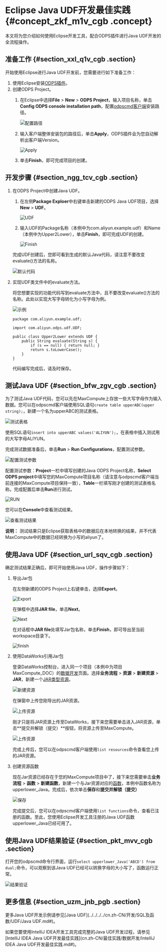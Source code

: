 # Eclipse Java UDF开发最佳实践 {#concept_zkf_m1v_cgb .concept}

本文将为您介绍如何使用Eclipse开发工具，配合ODPS插件进行Java UDF开发的全流程操作。

## 准备工作 {#section_xxl_q1v_cgb .section}

开始使用Eclipse进行Java UDF开发前，您需要进行如下准备工作：

1.  使用Eclipse安装[ODPS插件](../../../../cn.zh-CN/工具及下载/Eclipse开发插件/安装Eclipse插件.md#)。
2.  创建ODPS Project。
    1.  在Eclipse中选择**File** \> **New** \> **ODPS Project**，输入项目名称，单击**Config ODPS console installation path**，配置[odpscmd客户端](../../../../cn.zh-CN/工具及下载/客户端.md#)安装路径。

        ![配置路径](http://static-aliyun-doc.oss-cn-hangzhou.aliyuncs.com/assets/img/79958/156403695234302_zh-CN.png)

    2.  输入客户端整体安装包的路径后，单击**Apply**，ODPS插件会为您自动解析出客户端Version。

        ![Apply](http://static-aliyun-doc.oss-cn-hangzhou.aliyuncs.com/assets/img/79958/156403695234304_zh-CN.png)

    3.  单击**Finish**，即可完成项目的创建。

## 开发步骤 {#section_ngg_tcv_cgb .section}

1.  在ODPS Project中创建Java UDF。

    1.  在左侧**Package Exploer**中右键单击新建的ODPS Java UDF项目，选择**New** \> **UDF**。

        ![UDF](http://static-aliyun-doc.oss-cn-hangzhou.aliyuncs.com/assets/img/79958/156403695334311_zh-CN.png)

    2.  输入UDF的Package名称（本例中为com.aliyun.example.udf）和Name（本例中为Upper2Lower），单击**Finish**，即可完成UDF的创建。

        ![Finish](http://static-aliyun-doc.oss-cn-hangzhou.aliyuncs.com/assets/img/79958/156403695334316_zh-CN.png)

    完成UDF创建后，您即可看到生成的默认Java代码，请注意不要改变evaluate\(\)方法的名称。

    ![默认代码](http://static-aliyun-doc.oss-cn-hangzhou.aliyuncs.com/assets/img/79958/156403695334317_zh-CN.png)

2.  实现UDF类文件中的evaluate方法。

    将您想要实现的功能代码写到evaluate方法中，且不要改变evaluate\(\)方法的名称。此处以实现大写字母转化为小写字母为例。

    ![示例](http://static-aliyun-doc.oss-cn-hangzhou.aliyuncs.com/assets/img/79958/156403695334318_zh-CN.png)

    ``` {#codeblock_ly6_qfy_w0l .language-json}
    package com.aliyun.example.udf;
    
    import com.aliyun.odps.udf.UDF;
    
    public class Upper2Lower extends UDF {
        public String evaluate(String s) {
            if (s == null) { return null; }
            return s.toLowerCase();
        }
    }
    ```

    代码编写完成后，请及时保存。


## 测试Java UDF {#section_bfw_zgv_cgb .section}

为了测试Java UDF代码，您可以先在MaxCompute上存放一些大写字母作为输入数据。您可以在odpscmd客户端使用SQL语句`create table upperABC(upper string);`，新建一个名为upperABC的测试表格。

![测试表格](http://static-aliyun-doc.oss-cn-hangzhou.aliyuncs.com/assets/img/79958/156403695334320_zh-CN.png)

使用SQL语句`insert into upperABC values('ALIYUN');`，在表格中插入测试用的大写字母ALIYUN。

完成测试数据准备后，单击**Run** \> **Run Configurations**，配置测试参数。

![配置测试参数](http://static-aliyun-doc.oss-cn-hangzhou.aliyuncs.com/assets/img/79958/156403695434322_zh-CN.png)

配置测试参数：**Project**一栏中填写创建的Java ODPS Project名称，**Select ODPS project**中填写您的MaxCompute项目名称（请注意与odpscmd客户端当前连接的MaxCompute项目保持一致），**Table**一栏填写刚才创建的测试表格名称。完成配置后单击**Run**进行测试。

![RUN](http://static-aliyun-doc.oss-cn-hangzhou.aliyuncs.com/assets/img/79958/156403695434324_zh-CN.png)

您可以在**Console**中查看测试结果。

![查看测试结果](http://static-aliyun-doc.oss-cn-hangzhou.aliyuncs.com/assets/img/79958/156403695434326_zh-CN.png)

**说明：** 测试结果只是Eclipse获取表格中的数据后在本地转换的结果，并不代表MaxCompute中的数据已经转换为小写的aliyun了。

## 使用Java UDF {#section_url_sqv_cgb .section}

确定测试结果正确后，即可开始使用Java UDF，操作步骤如下：

1.  导出Jar包

    在左侧新建的ODPS Project上右键单击，选择**Export**。

    ![Export](http://static-aliyun-doc.oss-cn-hangzhou.aliyuncs.com/assets/img/79958/156403695434328_zh-CN.png)

    在弹框中选择**JAR file**，单击**Next**。

    ![Next](http://static-aliyun-doc.oss-cn-hangzhou.aliyuncs.com/assets/img/79958/156403695534329_zh-CN.png)

    在对话框中**JAR file**处填写Jar包名称，单击**Finish**，即可导出至当前workspace目录下。

    ![finish](http://static-aliyun-doc.oss-cn-hangzhou.aliyuncs.com/assets/img/79958/156403695534330_zh-CN.png)

2.  使用DataWorks引用Jar包

    登录DataWorks控制台，进入同一个项目（本例中为项目MaxCompute\_DOC）的[数据开发](../../../../cn.zh-CN/使用指南/数据开发/界面功能/界面功能点介绍.md#)页面。选择**业务流程** \> **资源** \> **新建资源** \> **JAR**，新建一个[JAR类型资源](../../../../cn.zh-CN/使用指南/数据开发/业务流程/资源.md#ul_u5d_411_t2b)。

    ![新建资源](http://static-aliyun-doc.oss-cn-hangzhou.aliyuncs.com/assets/img/79958/156403695534331_zh-CN.png)

    在弹窗中上传您刚导出的JAR资源。

    ![上传资源](http://static-aliyun-doc.oss-cn-hangzhou.aliyuncs.com/assets/img/79958/156403695534334_zh-CN.png)

    刚才只是将JAR资源上传至DataWorks，接下来您需要单击进入JAR资源，单击**提交并解锁（提交）**按钮，将资源上传至MaxCompute。

    ![上传资源](http://static-aliyun-doc.oss-cn-hangzhou.aliyuncs.com/assets/img/79958/156403695534335_zh-CN.png)

    完成上传后，您可以在odpscmd客户端使用`list resources`命令查看您上传的JAR资源。

3.  创建资源函数

    现在Jar资源已经存在于您的MaxCompute项目中了，接下来您需要单击**业务流程** \> **函数** \> **新建函数**，新建一个与Jar资源对应的[函数](../../../../cn.zh-CN/使用指南/数据开发/业务流程/注册函数.md#)，本例中函数名称为upperlower\_Java。完成后，依次单击**保存**和**提交并解锁（提交）**

    ![保存](http://static-aliyun-doc.oss-cn-hangzhou.aliyuncs.com/assets/img/79958/156403695534337_zh-CN.png)

    完成提交后，您可以在odpscmd客户端使用`list functions`命令，查看已注册的函数。至此，您使用Eclipse开发工具注册的Java UDF函数upperlower\_Java已经可用了。


## 使用Java UDF结果验证 {#section_pkt_mvv_cgb .section}

打开您的odpscmd命令行界面，运行`select upperlower_Java('ABCD') from dual;`命令，可以观察到该Java UDF已经可以转换字母的大小写了，函数运行正常。

![结果验证](http://static-aliyun-doc.oss-cn-hangzhou.aliyuncs.com/assets/img/79958/156403695634338_zh-CN.png)

## 更多信息 {#section_uzm_jnb_pgb .section}

更多Java UDF开发示例请参见[Java UDF](../../../../cn.zh-CN/开发/SQL及函数/UDF/Java UDF.md#)。

如果您要使用IntelliJ IDEA开发工具完成完整的Java UDF开发过程，请参见[IntelliJ IDEA Java UDF开发最佳实践](cn.zh-CN/最佳实践/数据开发/IntelliJ IDEA Java UDF开发最佳实践.md#)。

